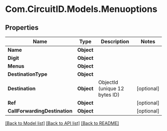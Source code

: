 
# Com.CircuitID.Models.Menuoptions

## Properties

Name | Type | Description | Notes
------------ | ------------- | ------------- | -------------
**Name** | **Object** |  | 
**Digit** | **Object** |  | 
**Menus** | **Object** |  | 
**DestinationType** | **Object** |  | 
**Destination** | **Object** | ObjectId (unique 12 bytes ID) | [optional] 
**Ref** | **Object** |  | [optional] 
**CallForwardingDestination** | **Object** |  | [optional] 

[[Back to Model list]](../README.md#documentation-for-models)
[[Back to API list]](../README.md#documentation-for-api-endpoints)
[[Back to README]](../README.md)

